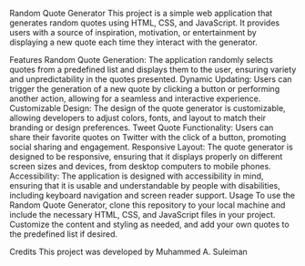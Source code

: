Random Quote Generator
This project is a simple web application that generates random quotes using HTML, CSS, and JavaScript. It provides users with a source of inspiration, motivation, or entertainment by displaying a new quote each time they interact with the generator.

Features
Random Quote Generation: The application randomly selects quotes from a predefined list and displays them to the user, ensuring variety and unpredictability in the quotes presented.
Dynamic Updating: Users can trigger the generation of a new quote by clicking a button or performing another action, allowing for a seamless and interactive experience.
Customizable Design: The design of the quote generator is customizable, allowing developers to adjust colors, fonts, and layout to match their branding or design preferences.
Tweet Quote Functionality: Users can share their favorite quotes on Twitter with the click of a button, promoting social sharing and engagement.
Responsive Layout: The quote generator is designed to be responsive, ensuring that it displays properly on different screen sizes and devices, from desktop computers to mobile phones.
Accessibility: The application is designed with accessibility in mind, ensuring that it is usable and understandable by people with disabilities, including keyboard navigation and screen reader support.
Usage
To use the Random Quote Generator, clone this repository to your local machine and include the necessary HTML, CSS, and JavaScript files in your project. Customize the content and styling as needed, and add your own quotes to the predefined list if desired.

Credits
This project was developed by Muhammed A. Suleiman
